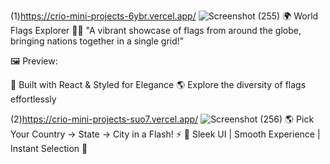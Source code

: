 
(1)https://crio-mini-projects-6ybr.vercel.app/
![Screenshot (255)](https://github.com/user-attachments/assets/c67cf99b-8915-4711-b7a3-e7d6e5395e74)
🌍 World Flags Explorer 🏳️‍🌈
"A vibrant showcase of flags from around the globe, bringing nations together in a single grid!"

🖼️ Preview:

🚀 Built with React & Styled for Elegance
🌎 Explore the diversity of flags effortlessly

(2)https://crio-mini-projects-suo7.vercel.app/
![Screenshot (256)](https://github.com/user-attachments/assets/1fce914b-7470-443c-b56c-9731c985528d)
🌎 Pick Your Country → State → City in a Flash! ⚡
🎨 Sleek UI | Smooth Experience | Instant Selection 🎯
